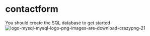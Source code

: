 # contactform

You should create the SQL database to get started![logo-mysql-mysql-logo-png-images-are-download-crazypng-21](https://github.com/user-attachments/assets/749ae53f-6fea-4bf6-afdb-18c107561e56)
